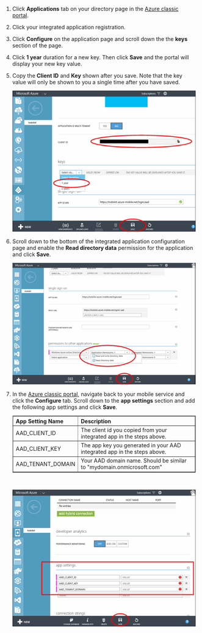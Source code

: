 1. Click **Applications** tab on your directory page in the [Azure classic portal](https://manage.windowsazure.com/).
  
2. Click your integrated application registration.

3. Click **Configure** on the application page and scroll down the the **keys** section of the page. 
4. Click **1 year** duration for a new key. Then click **Save** and the portal will display your new key value.
5. Copy the **Client ID** and **Key** shown after you save. Note that the key value will only be shown to you a single time after you have saved. 

    ![](./media/mobile-services-generate-aad-app-registration-access-key/client-id-and-key.png)

6. Scroll down to the bottom of the integrated application configuration page and enable the **Read directory data** permission for the application and click **Save**.

    ![](./media/mobile-services-generate-aad-app-registration-access-key/app-perms.png)


7. In the [Azure classic portal](https://manage.windowsazure.com/), navigate back to your mobile service and click the **Configure** tab. Scroll down to the **app settings** section and add the following app settings and click **Save**. 

    <table border="1">
    <tr>
    <th>App Setting Name</th><th>Description</th>
    </tr>
    <tr>
    <td>AAD_CLIENT_ID</td><td>The client id you copied from your integrated app in the steps above.</td>
    </tr>
    <tr>
    <td>AAD_CLIENT_KEY</td><td>The app key you generated in your AAD integrated app in the steps above.</td>
    </tr>
    <tr>
    <td>AAD_TENANT_DOMAIN</td><td>Your AAD domain name. Should be similar to "mydomain.onmicrosoft.com"</td>
    </tr>
    </table><br/>

 
    ![](./media/mobile-services-generate-aad-app-registration-access-key/aad-app-settings.png)
  
